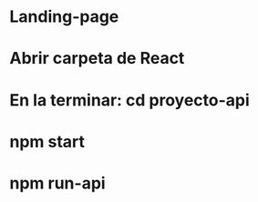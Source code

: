 # Landing-page
# Abrir carpeta de React
# En la terminar: cd proyecto-api
# npm start
# npm run-api

